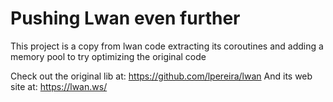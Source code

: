 # Pushing Lwan even further

This project is a copy from lwan code extracting its coroutines and adding a memory pool to try optimizing the original code

Check out the original lib at: https://github.com/lpereira/lwan
And its web site at: https://lwan.ws/
